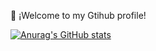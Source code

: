 🌟 ¡Welcome to my Gtihub profile!

[![Anurag's GitHub stats](https://github-readme-stats.vercel.app/apikamdevo=anuraghazra)](https://github.com/anuraghazra/github-readme-stats)
